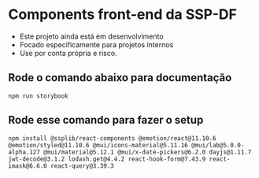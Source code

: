 # Components front-end da SSP-DF

-   Este projeto ainda está em desenvolvimento
-   Focado especificamente para projetos internos
-   Use por conta própria e risco.

## Rode o comando abaixo para documentação

`npm run storybook`

## Rode esse comando para fazer o setup

`npm install @ssplib/react-components @emotion/react@11.10.6 @emotion/styled@11.10.6 @mui/icons-material@5.11.16 @mui/lab@5.0.0-alpha.127 @mui/material@5.12.1 @mui/x-date-pickers@6.2.0 dayjs@1.11.7 jwt-decode@3.1.2 lodash.get@4.4.2 react-hook-form@7.43.9 react-imask@6.6.0 react-query@3.39.3`
